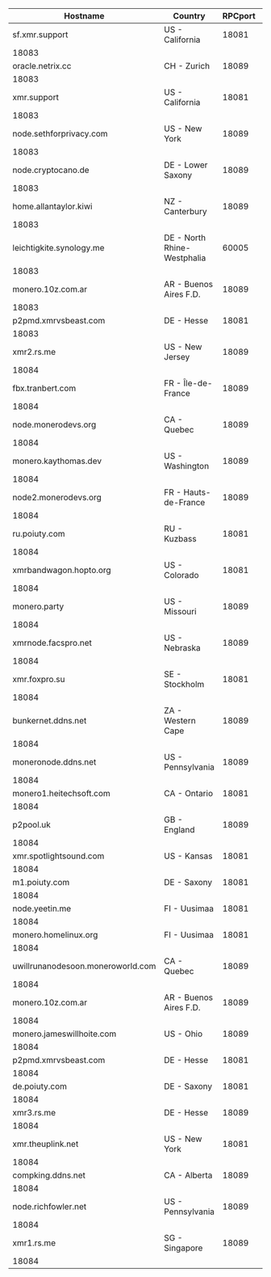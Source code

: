 Hostname | Country | RPCport | P2Pport
--- | --- | --- | ---
sf.xmr.support | US - California | 18081
 | 18083
oracle.netrix.cc | CH - Zurich | 18089
 | 18083
xmr.support | US - California | 18081
 | 18083
node.sethforprivacy.com | US - New York | 18089
 | 18083
node.cryptocano.de | DE - Lower Saxony | 18089
 | 18083
home.allantaylor.kiwi | NZ - Canterbury | 18089
 | 18083
leichtigkite.synology.me | DE - North Rhine-Westphalia | 60005
 | 18083
monero.10z.com.ar | AR - Buenos Aires F.D. | 18089
 | 18083
p2pmd.xmrvsbeast.com | DE - Hesse | 18081
 | 18083
xmr2.rs.me | US - New Jersey | 18089
 | 18084
fbx.tranbert.com | FR - Île-de-France | 18089
 | 18084
node.monerodevs.org | CA - Quebec | 18089
 | 18084
monero.kaythomas.dev | US - Washington | 18089
 | 18084
node2.monerodevs.org | FR - Hauts-de-France | 18089
 | 18084
ru.poiuty.com | RU - Kuzbass | 18081
 | 18084
xmrbandwagon.hopto.org | US - Colorado | 18081
 | 18084
monero.party | US - Missouri | 18089
 | 18084
xmrnode.facspro.net | US - Nebraska | 18089
 | 18084
xmr.foxpro.su | SE - Stockholm | 18081
 | 18084
bunkernet.ddns.net | ZA - Western Cape | 18089
 | 18084
moneronode.ddns.net | US - Pennsylvania | 18089
 | 18084
monero1.heitechsoft.com | CA - Ontario | 18081
 | 18084
p2pool.uk | GB - England | 18089
 | 18084
xmr.spotlightsound.com | US - Kansas | 18081
 | 18084
m1.poiuty.com | DE - Saxony | 18081
 | 18084
node.yeetin.me | FI - Uusimaa | 18081
 | 18084
monero.homelinux.org | FI - Uusimaa | 18081
 | 18084
uwillrunanodesoon.moneroworld.com | CA - Quebec | 18089
 | 18084
monero.10z.com.ar | AR - Buenos Aires F.D. | 18089
 | 18084
monero.jameswillhoite.com | US - Ohio | 18089
 | 18084
p2pmd.xmrvsbeast.com | DE - Hesse | 18081
 | 18084
de.poiuty.com | DE - Saxony | 18081
 | 18084
xmr3.rs.me | DE - Hesse | 18089
 | 18084
xmr.theuplink.net | US - New York | 18081
 | 18084
compking.ddns.net | CA - Alberta | 18089
 | 18084
node.richfowler.net | US - Pennsylvania | 18089
 | 18084
xmr1.rs.me | SG - Singapore | 18089
 | 18084
